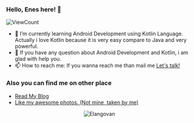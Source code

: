 ### Hello, Enes here! 👋

![ViewCount](https://views.whatilearened.today/views/github/Enes-Kayiklik/Enes-Kayiklik.svg)

- 🌱 I’m currently learning Android Development using Kotlin Language. Actually i love Kotlin because it is very easy compare to Java and very powerful.
- 🤔 If you have any question about Android Development and Kotlin, i am glad with help you.
- 📫 How to reach me: If you wanna reach me than mail me <a href="mailto:eneskayiklik@gmail.com">Let's talk!</a>

### Also you can find me on other place
- [Read My Blog](https://medium.com/@eneskayiklik)
- [Like my awesome photos. (Not mine, taken by me)](https://www.instagram.com/eneskayiklik/)

<p align="center">
	<img src=https://github-readme-stats.vercel.app/api?username=Enes-Kayiklik&show_icons=true alt=Elangovan />
</p>
